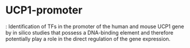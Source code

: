 # UCP1-promoter
: Identification of TFs in the promoter of the human and mouse UCP1 gene by in silico studies that possess a DNA-binding element and therefore potentially play a role in the direct regulation of the gene expression.
